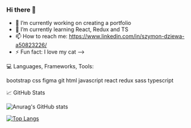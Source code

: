 ### Hi there 👋

- 🔭 I’m currently working on creating a portfolio
- 🌱 I’m currently learning React, Redux and TS
- 📫 How to reach me: https://www.linkedin.com/in/szymon-dziewa-a50823226/
- ⚡ Fun fact: I love my cat 
-->


💻 Languages, Frameworks, Tools:



bootstrap css figma git html javascript react redux sass typescript


📈 GitHub Stats

![Anurag's GitHub stats](https://github-readme-stats.vercel.app/api?username=Szymofcion&show_icons=true&theme=dracula) 


[![Top Langs](https://github-readme-stats.vercel.app/api/top-langs/?username=Szymofcion&layout=compact&theme=dracula)](https://github.com/anuraghazra/github-readme-stats)
